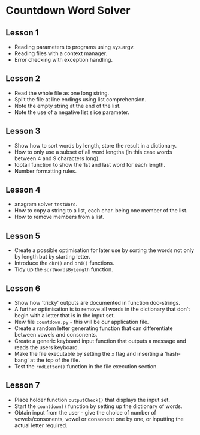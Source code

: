 # Countdown Word Solver

## Lesson 1

* Reading parameters to programs using sys.argv.
* Reading files with a context manager.
* Error checking with exception handling.

## Lesson 2

* Read the whole file as one long string.
* Split the file at line endings using list comprehension.
* Note the empty string at the end of the list.
* Note the use of a negative list slice parameter.

## Lesson 3

* Show how to sort words by length, store the result in a dictionary.
* How to only use a subset of all word lengths (in this case words between 4
  and 9 characters long).
* toptail function to show the 1st and last word for each length.
* Number formatting rules.

## Lesson 4

* anagram solver `testWord`.
* How to copy a string to a list, each char. being one member of the list.
* How to remove members from a list.

## Lesson 5

* Create a possible optimisation for later use by sorting the words not only
  by length but by starting letter.
* Introduce the `chr()` and `ord()` functions.
* Tidy up the `sortWordsByLength` function.

## Lesson 6

* Show how 'tricky' outputs are documented in function doc-strings.
* A further optimisation is to remove all words in the dictionary that don't
  begin with a letter that is in the input set.
* New file `countdown.py` - this will be our application file.
* Create a random letter generating function that can differentiate between
  vowels and consonents.
* Create a generic keyboard input function that outputs a message and reads
  the users keyboard.
* Make the file executable by setting the `x` flag and inserting a
  'hash-bang' at the top of the file.
* Test the `rndLetter()` function in the file execution section.

## Lesson 7

* Place holder function `outputCheck()` that displays the input set.
* Start the `countdown()` function by setting up the dictionary of words.
* Obtain input from the user - give the choice of number of
  vowels/consonents, vowel or consonent one by one, or inputting the actual
  letter required.
